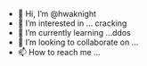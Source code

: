 - 👋 Hi, I’m @hwaknight
- 👀 I’m interested in ... cracking
- 🌱 I’m currently learning ...ddos 
- 💞️ I’m looking to collaborate on ...
- 📫 How to reach me ...

<!---
hwaknight/hwaknight is a ✨ special ✨ repository because its `README.md` (this file) appears on your GitHub profile.
You can click the Preview link to take a look at your changes.
--->
